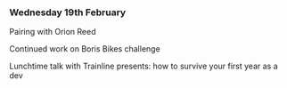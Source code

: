 ### Wednesday 19th February ###



Pairing with Orion Reed

Continued work on Boris Bikes challenge

Lunchtime talk with Trainline presents: how to survive your first year as a dev 

